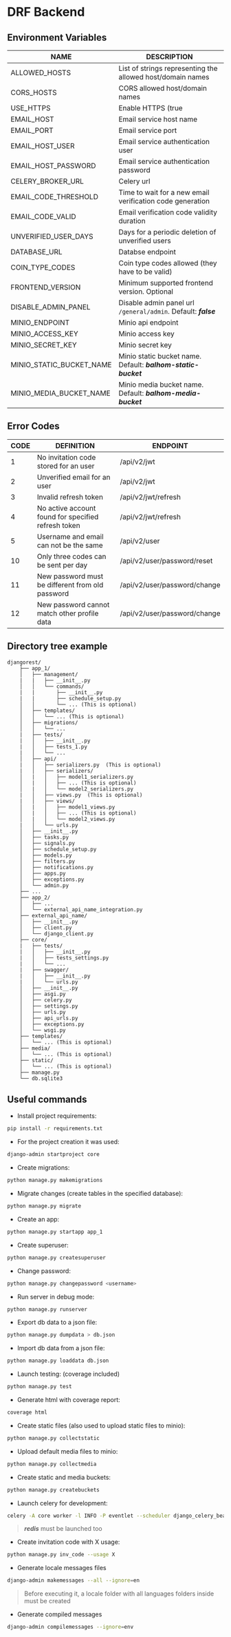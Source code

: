 # DRF Backend

## Environment Variables

| NAME                     | DESCRIPTION                                                      |
| ------------------------ | ---------------------------------------------------------------- |
| ALLOWED_HOSTS            | List of strings representing the allowed host/domain names       |
| CORS_HOSTS               | CORS allowed host/domain names                                   |
| USE_HTTPS                | Enable HTTPS (true|false). Default: ***false***                  |
| EMAIL_HOST               | Email service host name                                          |
| EMAIL_PORT               | Email service port                                               |
| EMAIL_HOST_USER          | Email service authentication user                                |
| EMAIL_HOST_PASSWORD      | Email service authentication password                            |
| CELERY_BROKER_URL        | Celery url                                                       |
| EMAIL_CODE_THRESHOLD     | Time to wait for a new email verification code generation        |
| EMAIL_CODE_VALID         | Email verification code validity duration                        |
| UNVERIFIED_USER_DAYS     | Days for a periodic deletion of unverified users                 |
| DATABASE_URL             | Databse endpoint                                                 |
| COIN_TYPE_CODES          | Coin type codes allowed (they have to be valid)                  |
| FRONTEND_VERSION         | Minimum supported frontend version. Optional                     |
| DISABLE_ADMIN_PANEL      | Disable admin panel url `/general/admin`. Default: ***false***   |
| MINIO_ENDPOINT           | Minio api endpoint                                               |
| MINIO_ACCESS_KEY         | Minio access key                                                 |
| MINIO_SECRET_KEY         | Minio secret key                                                 |
| MINIO_STATIC_BUCKET_NAME | Minio static bucket name. Default: ***balhom-static-bucket***    |
| MINIO_MEDIA_BUCKET_NAME  | Minio media bucket name. Default: ***balhom-media-bucket***      |

## Error Codes

| CODE  | DEFINITION                                                 | ENDPOINT                       |
| ----- | ---------------------------------------------------------- | ------------------------------ |
| 1     | No invitation code stored for an user                      | /api/v2/jwt                    |
| 2     | Unverified email for an user                               | /api/v2/jwt                    |
| 3     | Invalid refresh token                                      | /api/v2/jwt/refresh            |
| 4     | No active account found for specified refresh token        | /api/v2/jwt/refresh            |
| 5     | Username and email can not be the same                     | /api/v2/user                   |
| 10    | Only three codes can be sent per day                       | /api/v2/user/password/reset    |
| 11    | New password must be different from old password           | /api/v2/user/password/change   |
| 12    | New password cannot match other profile data               | /api/v2/user/password/change   |

## Directory tree example

~~~
djangorest/
    ├── app_1/
    │   ├── management/
    |   |   ├── __init__.py
    │   │   └── commands/
    |   |       ├── __init__.py
    |   |       ├── schedule_setup.py
    │   │       └── ... (This is optional)
    │   ├── templates/
    │   │   └── ... (This is optional)
    │   ├── migrations/
    │   │   └── ...
    |   ├── tests/
    |   │   ├── __init__.py
    |   │   ├── tests_1.py
    |   │   └── ...
    │   ├── api/
    |   │   ├── serializers.py  (This is optional)
    |   │   ├── serializers/
    │   |   │   ├── model1_serializers.py
    │   |   │   ├── ... (This is optional)
    │   |   │   └── model2_serializers.py
    |   │   ├── views.py  (This is optional)
    |   │   ├── views/
    │   |   │   ├── model1_views.py
    │   |   │   ├── ... (This is optional)
    │   |   │   └── model2_views.py
    |   │   └── urls.py
    │   ├── __init__.py
    │   ├── tasks.py
    │   ├── signals.py
    │   ├── schedule_setup.py
    │   ├── models.py
    │   ├── filters.py
    │   ├── notifications.py
    │   ├── apps.py
    │   ├── exceptions.py
    │   └── admin.py
    ├── ...
    ├── app_2/
    │   ├── ...
    │   └── external_api_name_integration.py
    ├── external_api_name/
    │   ├── __init__.py
    │   ├── client.py
    │   └── django_client.py
    ├── core/
    |   ├── tests/
    |   │   ├── __init__.py
    |   │   ├── tests_settings.py
    |   │   └── ...
    |   ├── swagger/
    |   │   ├── __init__.py
    |   │   └── urls.py
    │   ├── __init__.py
    │   ├── asgi.py
    │   ├── celery.py
    │   ├── settings.py
    │   ├── urls.py
    │   ├── api_urls.py
    │   ├── exceptions.py
    │   └── wsgi.py
    ├── templates/
    │   └── ... (This is optional)
    ├── media/
    │   └── ... (This is optional)
    ├── static/
    │   └── ... (This is optional)
    ├── manage.py
    └── db.sqlite3
~~~

## Useful commands

* Install project requirements:

~~~bash
pip install -r requirements.txt
~~~

* For the project creation it was used:

~~~bash
django-admin startproject core
~~~

* Create migrations:

~~~bash
python manage.py makemigrations
~~~

* Migrate changes (create tables in the specified database):

~~~bash
python manage.py migrate
~~~

* Create an app:

~~~bash
python manage.py startapp app_1
~~~

* Create superuser:

~~~bash
python manage.py createsuperuser
~~~

* Change password:

~~~bash
python manage.py changepassword <username>
~~~

* Run server in debug mode:

~~~bash
python manage.py runserver 
~~~

* Export db data to a json file:

~~~bash
python manage.py dumpdata > db.json
~~~

* Import db data from a json file:

~~~bash
python manage.py loaddata db.json
~~~

* Launch testing: (coverage included)

~~~bash
python manage.py test
~~~

* Generate html with coverage report:

~~~bash
coverage html
~~~

* Create static files (also used to upload static files to minio):

~~~bash
python manage.py collectstatic
~~~

* Upload default media files to minio:

~~~bash
python manage.py collectmedia
~~~

* Create static and media buckets:

~~~bash
python manage.py createbuckets
~~~

* Launch celery for development:

~~~bash
celery -A core worker -l INFO -P eventlet --scheduler django_celery_beat.schedulers:DatabaseScheduler
~~~

> ***redis*** must be launched too

* Create invitation code with X usage:

~~~bash
python manage.py inv_code --usage X
~~~

* Generate locale messages files

~~~bash
django-admin makemessages --all --ignore=en
~~~

> Before executing it, a locale folder with all languages folders inside must be created

* Generate compiled messages

~~~bash
django-admin compilemessages --ignore=env
~~~
